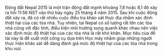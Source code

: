 Động đất Nepal 2015 là một trận động đất mạnh khoảng 7,8 hoặc 8,1 độ xảy ra hồi 11:56 NST vào thứ bảy ngày
25 tháng 4 năm 2015. Sau khi cuộc động đất xảy ra, đã có rất nhiều cuộc điều tra khảo sát thực địa nhằm xác định thiệt hại
của các tòa nhà. Tuy nhiên, tại Nepal có số lượng rất lớn các tòa nhà cũng với đặc tính, điều kiện môi trường xung quanh
khác nhau nên việc xác định mức độ thiệt hại của các tòa nhà là rất khó khăn. Mục tiêu của đề tài này là đề xuất một công
cụ dựa trên Học máy nhằm giúp những người thực hiện khảo sát dễ dàng đánh giá mức độ thiệt hại của các tòa nhà trong
khu vực

